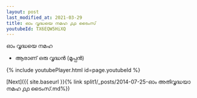 ```yaml
---
layout: post
last_modified_at: 2021-03-29
title: ഓം വൃദ്ധയെ നമഹ ൧൧ ടൈംസ്
youtubeId: TX6EQW5HiXQ
---
```

 
 
 ഓം വൃദ്ധയെ നമഹ 
 
 -  ആരാണ് ഒരു വൃദ്ധൻ (മൂപ്പൻ) 
 
  
 
  
 
 
 
 
 
 


{% include youtubePlayer.html id=page.youtubeId %}
 
[Next]({{ site.baseurl }}{% link  split1/_posts/2014-07-25-ഓം അതിവൃദ്ധയാ നമഹ ൧൧ ടൈംസ്.md%})
 
